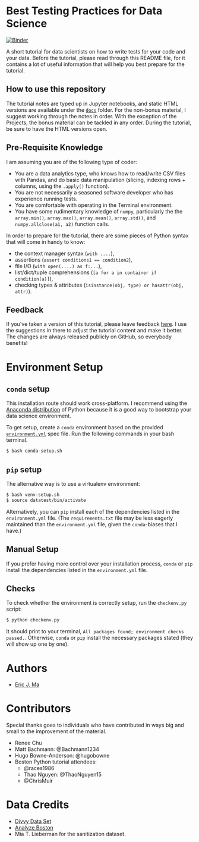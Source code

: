 # Best Testing Practices for Data Science

[![Binder](https://mybinder.org/badge_logo.svg)](https://mybinder.org/v2/gh/pydatawrangler/data-testing-tutorial/master)

A short tutorial for data scientists on how to write tests for your code and your data. Before the tutorial, please read through this README file, for it contains a lot of useful information that will help you best prepare for the tutorial.

## How to use this repository

The tutorial notes are typed up in Jupyter notebooks, and static HTML versions are available under the [`docs`](./docs/) folder. For the non-bonus material, I suggest working through the notes in order. With the exception of the Projects, the bonus material can be tackled in any order. During the tutorial, be sure to have the HTML versions open.

## Pre-Requisite Knowledge

I am assuming you are of the following type of coder:

- You are a data analytics type, who knows how to read/write CSV files with Pandas, and do basic data manipulation (slicing, indexing rows + columns, using the `.apply()` function).
- You are not necessarily a seasoned software developer who has experience running tests.
- You are comfortable with operating in the Terminal environment.
- You have some rudimentary knowledge of `numpy`, particularly the the `array.min()`, `array.max()`, `array.mean()`, `array.std()`, and `numpy.allclose(a1, a2)` function calls.

In order to prepare for the tutorial, there are some pieces of Python syntax that will come in handy to know:
- the context manager syntax (`with ....`),
- assertions (`assert conditions1 == condition2`),
- file I/O (`with open(....) as f:...`),
- list/dict/tuple comprehensions (`[a for a in container if condition(a)]`),
- checking types & attributes (`isinstance(obj, type) or hasattr(obj, attr)`).

## Feedback

If you've taken a version of this tutorial, please leave feedback [here](https://ericma1.typeform.com/to/Ua0LBs). I use the suggestions in there to adjust the tutorial content and make it better. The changes are always released publicly on GitHub, so everybody benefits!

# Environment Setup

## `conda` setup

This installation route should work cross-platform. I recommend using the [Anaconda distribution](https://www.continuum.io/downloads) of Python because it is a good way to bootstrap your data science environment.

To get setup, create a `conda` environment based on the provided [`environment.yml`](./environment.yml) spec file. Run the following commands in your bash terminal.

```bash
$ bash conda-setup.sh
```

## `pip` setup

The alternative way is to use a virtualenv environment:

```bash
$ bash venv-setup.sh
$ source datatest/bin/activate
```

Alternatively, you can `pip` install each of the dependencies listed in the `environment.yml` file. (The `requirements.txt` file may be less eagerly maintained than the `environment.yml` file, given the `conda`-biases that I have.)

## Manual Setup

If you prefer having more control over your installation process, `conda` or `pip` install the dependencies listed in the `environment.yml` file.

## Checks

To check whether the environment is correctly setup, run the `checkenv.py` script:

```bash
$ python checkenv.py
```

It should print to your terminal, `All packages found; environment checks passed.`. Otherwise, `conda` or `pip` install the necessary packages stated (they will show up one by one).

# Authors

- [Eric J. Ma](http://www.ericmjl.com)

# Contributors

Special thanks goes to individuals who have contributed in ways big and small to the improvement of the material.

- Renee Chu
- Matt Bachmann: @Bachmann1234
- Hugo Bowne-Anderson: @hugobowne
- Boston Python tutorial attendees:
    - @races1986
    - Thao Nguyen: @ThaoNguyen15
    - @ChrisMuir

# Data Credits

- [Divvy Data Set](https://www.divvybikes.com/data)
- [Analyze Boston](https://data.boston.gov/)
- Mia T. Lieberman for the sanitization dataset.

